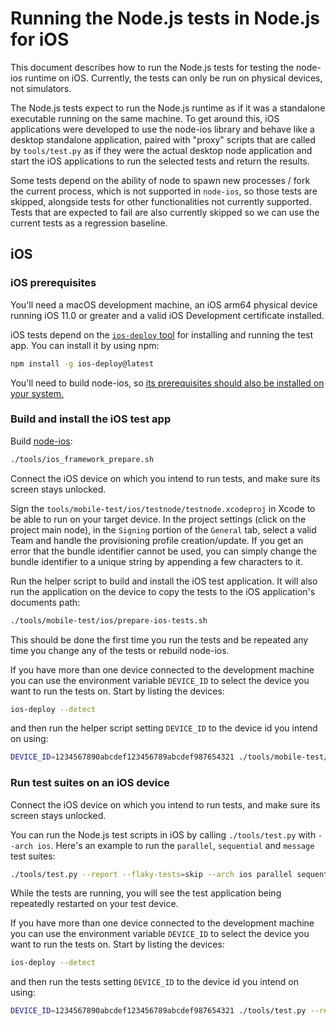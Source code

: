 # Running the Node.js tests in Node.js for iOS

This document describes how to run the Node.js tests for testing the node-ios runtime on iOS. Currently, the tests can only be run on physical devices, not simulators.

The Node.js tests expect to run the Node.js runtime as if it was a standalone executable running on the same machine. To get around this, iOS applications were developed to use the node-ios library and behave like a desktop standalone application, paired with "proxy" scripts that are called by `tools/test.py` as if they were the actual desktop node application and start the iOS applications to run the selected tests and return the results.

Some tests depend on the ability of node to spawn new processes / fork the current process, which is not supported in `node-ios`, so those tests are skipped, alongside tests for other functionalities not currently supported. Tests that are expected to fail are also currently skipped so we can use the current tests as a regression baseline.

## iOS

### iOS prerequisites

You'll need a macOS development machine, an iOS arm64 physical device running iOS 11.0 or greater and a valid iOS Development certificate installed.

iOS tests depend on the [`ios-deploy` tool](https://github.com/phonegap/ios-deploy) for installing and running the test app. You can install it by using npm:
```sh
npm install -g ios-deploy@latest
```

You'll need to build node-ios, so [its prerequisites should also be installed on your system.](./README.md#prerequisites-to-build-the-ios-framework-library-on-macos)

### Build and install the iOS test app

Build [node-ios](./README.md#building-the-ios-framework-library-on-macos):
```sh
./tools/ios_framework_prepare.sh
```

Connect the iOS device on which you intend to run tests, and make sure its screen stays unlocked.

Sign the `tools/mobile-test/ios/testnode/testnode.xcodeproj` in Xcode to be able to run on your target device. In the project settings (click on the project main node), in the `Signing` portion of the `General` tab, select a valid Team and handle the provisioning profile creation/update. If you get an error that the bundle identifier cannot be used, you can simply change the bundle identifier to a unique string by appending a few characters to it.

Run the helper script to build and install the iOS test application. It will also run the application on the device to copy the tests to the iOS application's documents path:
```sh
./tools/mobile-test/ios/prepare-ios-tests.sh
```

This should be done the first time you run the tests and be repeated any time you change any of the tests or rebuild node-ios.

If you have more than one device connected to the development machine you can use the environment variable `DEVICE_ID` to select the device you want to run the tests on. Start by listing the devices:
```sh
ios-deploy --detect
```
and then run the helper script setting `DEVICE_ID` to the device id you intend on using:
```sh
DEVICE_ID=1234567890abcdef123456789abcdef987654321 ./tools/mobile-test/ios/prepare-ios-tests.sh
```

### Run test suites on an iOS device

Connect the iOS device on which you intend to run tests, and make sure its screen stays unlocked.

You can run the Node.js test scripts in iOS by calling `./tools/test.py` with `--arch ios`. Here's an example to run the `parallel`, `sequential` and `message` test suites:
```sh
./tools/test.py --report --flaky-tests=skip --arch ios parallel sequential message
```

While the tests are running, you will see the test application being repeatedly restarted on your test device.

If you have more than one device connected to the development machine you can use the environment variable `DEVICE_ID` to select the device you want to run the tests on. Start by listing the devices:
```sh
ios-deploy --detect
```
and then run the tests setting `DEVICE_ID` to the device id you intend on using:
```sh
DEVICE_ID=1234567890abcdef123456789abcdef987654321 ./tools/test.py --report --flaky-tests=skip --arch ios parallel sequential message
```

